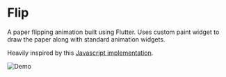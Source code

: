 # Flip

A paper flipping animation built using Flutter. Uses custom paint widget to draw the paper along with standard
 animation widgets.
 
Heavily inspired by this [Javascript implementation](https://www.html5rocks.com/en/tutorials/casestudies/20things_pageflip/).

![Demo](/gif/flip.gif) 